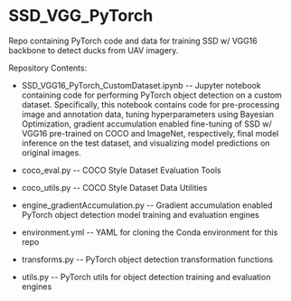 # SSD_VGG_PyTorch
 Repo containing PyTorch code and data for training SSD w/ VGG16 backbone to detect ducks from UAV imagery.

 Repository Contents:
 
 * SSD_VGG16_PyTorch_CustomDataset.ipynb -- Jupyter notebook containing code for performing PyTorch object detection on a custom dataset. Specifically, this notebook contains code for pre-processing image and annotation data, tuning hyperparameters using Bayesian Optimization, gradient accumulation enabled fine-tuning of SSD w/ VGG16 pre-trained on COCO and ImageNet, respectively, final model inference on the test dataset, and visualizing model predictions on original images. 
 
 * coco_eval.py -- COCO Style Dataset Evaluation Tools
 
 * coco_utils.py -- COCO Style Dataset Data Utilities
 
 * engine_gradientAccumulation.py -- Gradient accumulation enabled PyTorch object detection model training and evaluation engines
 
 * environment.yml -- YAML for cloning the Conda environment for this repo
 
 * transforms.py -- PyTorch object detection transformation functions
 
 * utils.py -- PyTorch utils for object detection training and evaluation engines
